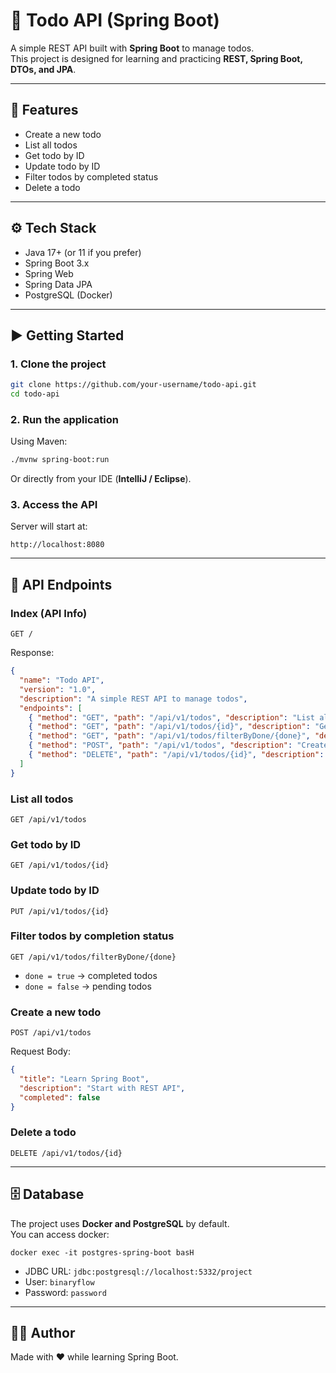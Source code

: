 # 📝 Todo API (Spring Boot)

A simple REST API built with **Spring Boot** to manage todos.  
This project is designed for learning and practicing **REST, Spring Boot, DTOs, and JPA**.

---

## 🚀 Features
- Create a new todo
- List all todos
- Get todo by ID
- Update todo by ID
- Filter todos by completed status
- Delete a todo

---

## ⚙️ Tech Stack
- Java 17+ (or 11 if you prefer)
- Spring Boot 3.x
- Spring Web
- Spring Data JPA
- PostgreSQL (Docker)

---

## ▶️ Getting Started

### 1. Clone the project
```bash
git clone https://github.com/your-username/todo-api.git
cd todo-api
```

### 2. Run the application
Using Maven:
```bash
./mvnw spring-boot:run
```

Or directly from your IDE (**IntelliJ / Eclipse**).

### 3. Access the API
Server will start at:
```
http://localhost:8080
```

---

## 📖 API Endpoints

### Index (API Info)
```
GET /
```
Response:
```json
{
  "name": "Todo API",
  "version": "1.0",
  "description": "A simple REST API to manage todos",
  "endpoints": [
    { "method": "GET", "path": "/api/v1/todos", "description": "List all todos" },
    { "method": "GET", "path": "/api/v1/todos/{id}", "description": "Get todo by ID" },
    { "method": "GET", "path": "/api/v1/todos/filterByDone/{done}", "description": "Filter todos by completed" },
    { "method": "POST", "path": "/api/v1/todos", "description": "Create a new todo" },
    { "method": "DELETE", "path": "/api/v1/todos/{id}", "description": "Delete a todo by ID" }
  ]
}
```

### List all todos
```
GET /api/v1/todos
```

### Get todo by ID
```
GET /api/v1/todos/{id}
```

### Update todo by ID
```
PUT /api/v1/todos/{id}
```

### Filter todos by completion status
```
GET /api/v1/todos/filterByDone/{done}
```
- `done = true` → completed todos  
- `done = false` → pending todos  

### Create a new todo
```
POST /api/v1/todos
```
Request Body:
```json
{
  "title": "Learn Spring Boot",
  "description": "Start with REST API",
  "completed": false
}
```

### Delete a todo
```
DELETE /api/v1/todos/{id}
```

---

## 🗄️ Database

The project uses **Docker and PostgreSQL** by default.  
You can access docker:
```
docker exec -it postgres-spring-boot basH
```
- JDBC URL: `jdbc:postgresql://localhost:5332/project`
- User: `binaryflow`
- Password: `password`

---

## 🧑‍💻 Author
Made with ❤️ while learning Spring Boot.  
